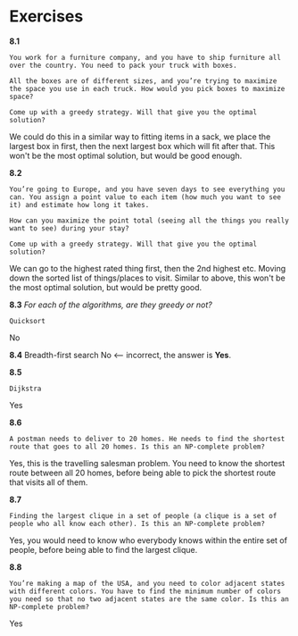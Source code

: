 # Exercises


**8.1**

    You work for a furniture company, and you have to ship furniture all over the country. You need to pack your truck with boxes. 
    
    All the boxes are of different sizes, and you’re trying to maximize the space you use in each truck. How would you pick boxes to maximize space? 
    
    Come up with a greedy strategy. Will that give you the optimal solution?

We could do this in a similar way to fitting items in a sack, we place the largest box in first, then the next largest box which will fit after that. This won't be the most optimal solution, but would be good enough.

**8.2**

    You’re going to Europe, and you have seven days to see everything you can. You assign a point value to each item (how much you want to see it) and estimate how long it takes. 

    How can you maximize the point total (seeing all the things you really want to see) during your stay? 
    
    Come up with a greedy strategy. Will that give you the optimal solution?

We can go to the highest rated thing first, then the 2nd highest etc. Moving down the sorted list of things/places to visit. Similar to above, this won't be the most optimal solution, but would be pretty good.

**8.3**
*For each of the algorithms, are they greedy or not?*

    Quicksort

No

**8.4**
    Breadth-first search
No <-- incorrect, the answer is **Yes**.

**8.5**

    Dijkstra
Yes

**8.6**

    A postman needs to deliver to 20 homes. He needs to find the shortest route that goes to all 20 homes. Is this an NP-complete problem?


Yes, this is the travelling salesman problem. You need to know the shortest route between all 20 homes, before being able to pick the shortest route that visits all of them.


**8.7**

    Finding the largest clique in a set of people (a clique is a set of people who all know each other). Is this an NP-complete problem?

Yes, you would need to know who everybody knows within the entire set of people, before being able to find the largest clique.

**8.8**

    You’re making a map of the USA, and you need to color adjacent states with different colors. You have to find the minimum number of colors you need so that no two adjacent states are the same color. Is this an NP-complete problem?

Yes